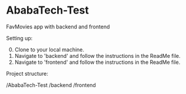 # AbabaTech-Test

FavMovies app with backend and frontend

Setting up:

0. Clone to your local machine.
1. Navigate to 'backend' and follow the instructions in the ReadMe file.
2. Navigate to 'frontend' and follow the instructions in the ReadMe file.

Project structure: 

/AbabaTech-Test
    /backend
    /frontend

